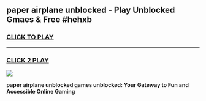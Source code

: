 
## paper airplane unblocked - Play Unblocked Gmaes & Free #hehxb
<h3>
<a href="https://news.freeplayer.one?title=paper_airplane_unblocked&ref=26F">CLICK TO PLAY</a></h3>
<hr>

<h3>
<a href="https://news.freeplayer.one?title=paper_airplane_unblocked&ref=26F">CLICK 2 PLAY</a>
  
</h3>

<a href="https://news.freeplayer.one?title=paper_airplane_unblocked&ref=26F/"><img src="https://clearcache.store/games.png"></a>


**paper airplane unblocked games unblocked: Your Gateway to Fun and Accessible Online Gaming**
